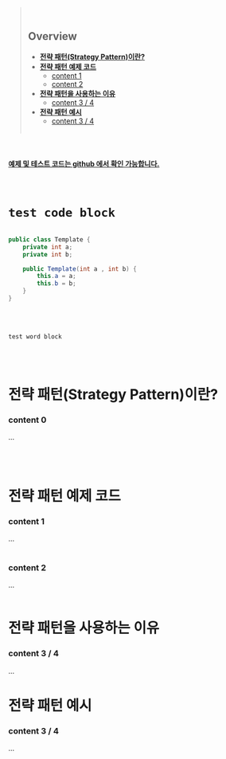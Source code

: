 > <br>
>
> ## **Overview**
>
> - [**전략 패턴(Strategy Pattern)이란?**](#subject-1)
> - [**전략 패턴 예제 코드**](#subject-2)
>   - [content 1](#content-1)
>   - [content 2](#content-2)
> - [**전략 패턴을 사용하는 이유**](#subject-3)
>   - [content 3 / 4](#content-3--4)
> - [**전략 패턴 예시**](#subject-3)
>   - [content 3 / 4](#content-3--4)
<br><br>

<br />

#### [**예제 및 테스트 코드는 github 에서 확인 가능합니다.**](https://github.com/limwoobin/blog-code-example/tree/master/oop-example/src/main/java/com/example/oopexample/ocp)

<br />

# `test code block`

```java

public class Template {
	private int a;
	private int b;

	public Template(int a , int b) {
		this.a = a;
		this.b = b;
	}
}

```

<br />
<br />

`test word block`

<br />
<br />

# 전략 패턴(Strategy Pattern)이란?

### content 0

...

<br>
<br>

# 전략 패턴 예제 코드

### content 1

...
<br>
<br>

### content 2

...
<br>
<br>

# **전략 패턴을 사용하는 이유**

### content 3 / 4

...
<br>

# **전략 패턴 예시**

### content 3 / 4

...
<br>